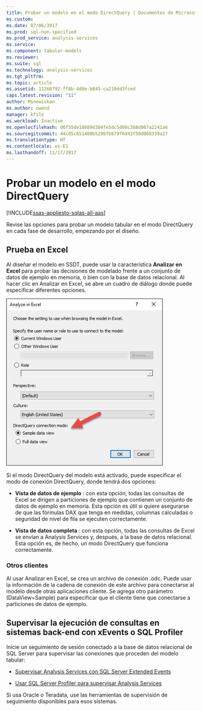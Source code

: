 ```yaml
---
title: Probar un modelo en el modo DirectQuery | Documentos de Microsoft
ms.custom: 
ms.date: 07/06/2017
ms.prod: sql-non-specified
ms.prod_service: analysis-services
ms.service: 
ms.component: tabular-models
ms.reviewer: 
ms.suite: sql
ms.technology: analysis-services
ms.tgt_pltfrm: 
ms.topic: article
ms.assetid: 11260792-ff8b-4d0e-b845-ca210dd3fced
caps.latest.revision: "11"
author: Minewiskan
ms.author: owend
manager: kfile
ms.workload: Inactive
ms.openlocfilehash: d6f55de10089d304fe5dc5d00c388d007a2241a6
ms.sourcegitcommit: 44cd5c651488b5296fb679f6d43f50d068339a27
ms.translationtype: HT
ms.contentlocale: es-ES
ms.lasthandoff: 11/17/2017
---
```

# <a name="test-a-model-in-directquery-mode"></a>Probar un modelo en el modo DirectQuery

[!INCLUDE[ssas-appliesto-sqlas-all-aas](../../includes/ssas-appliesto-sqlas-all-aas.md)]

  Revise las opciones para probar un modelo tabular en el modo DirectQuery en cada fase de desarrollo, empezando por el diseño.  
  
## <a name="test-in-excel"></a>Prueba en Excel 
  
 Al diseñar el modelo en SSDT, puede usar la característica **Analizar en Excel** para probar las decisiones de modelado frente a un conjunto de datos de ejemplo en memoria, o bien con la base de datos relacional.  Al hacer clic en Analizar en Excel, se abre un cuadro de diálogo donde puede especificar diferentes opciones.
 
 ![Opciones de DirectQuery de Analizar en Excel](../../analysis-services/tabular-models/media/analyze-in-excel-directquery-options.png)
 
 Si el modo DirectQuery del modelo está activado, puede especificar el modo de conexión DirectQuery, donde tendrá dos opciones:
 - **Vista de datos de ejemplo** : con esta opción, todas las consultas de Excel se dirigen a particiones de ejemplo que contienen un conjunto de datos de ejemplo en memoria. Esta opción es útil si quiere asegurarse de que las fórmulas DAX que tenga en medidas, columnas calculadas o seguridad de nivel de fila se ejecuten correctamente.
 
 - **Vista de datos completa** : con esta opción, todas las consultas de Excel se envían a Analysis Services y, después, a la base de datos relacional. Esta opción es, de hecho, un modo DirectQuery que funciona correctamente.
 
 ### <a name="other-clients"></a>Otros clientes
 Al usar Analizar en Excel, se crea un archivo de conexión .odc. Puede usar la información de la cadena de conexión de este archivo para conectarse al modelo desde otras aplicaciones cliente. Se agrega otro parámetro (DataView=Sample) para especificar que el cliente tiene que conectarse a particiones de datos de ejemplo.  
  
## <a name="monitor-query-execution-on-backend-systems-using-xevents-or-sql-profiler"></a>Supervisar la ejecución de consultas en sistemas back-end con xEvents o SQL Profiler 
 Inicie un seguimiento de sesión conectado a la base de datos relacional de SQL Server para supervisar las conexiones que proceden del modelo tabular:  
  
-   [Supervisar Analysis Services con SQL Server Extended Events](../../analysis-services/instances/monitor-analysis-services-with-sql-server-extended-events.md)  
  
-   [Usar SQL Server Profiler para supervisar Analysis Services](../../analysis-services/instances/use-sql-server-profiler-to-monitor-analysis-services.md)  
  
 Si usa Oracle o Teradata, use las herramientas de supervisión de seguimiento disponibles para esos sistemas.  
  
  
